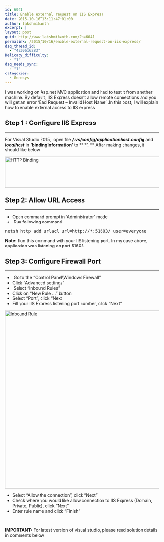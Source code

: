 ```yaml
---
id: 6041
title: Enable external request on IIS Express
date: 2015-10-16T13:11:47+01:00
author: lakshmikanth
excerpt: |
layout: post
guid: http://www.lakshmikanth.com/?p=6041
permalink: /2015/10/16/enable-external-request-on-iis-express/
dsq_thread_id:
  - "4230616283"
Delicacy_difficulty:
  - "1"
dsq_needs_sync:
  - "1"
categories:
  - Genesys
---
```

I was working on Asp.net MVC application and had to test it from another machine. By default, IIS Express doesn&#8217;t allow remote connections and you will get an error &#8216;Bad Request &#8211; Invalid Host Name&#8217; .In this post, I will explain how to enable external access to IIS express

## Step 1 : Configure IIS Express

* * *

For Visual Studio 2015,  open file _**<solution>/.vs/config/applicationhost.config**_ and _**localhost**_ in **&#8216;bindingInformation&#8217;** to **&#8216;*&#8217;. ** After making changes, it should like below

[<img class="aligncenter wp-image-6001 size-full" src="http://localhost/newlakshmikanth3/wp-content/uploads/2015/10/HTTP_Bindings.png" alt="HTTP Binding" width="781" height="101" srcset="http://localhost/newlakshmikanth3/wp-content/uploads/2015/10/HTTP_Bindings.png 781w, http://localhost/newlakshmikanth3/wp-content/uploads/2015/10/HTTP_Bindings-300x39.png 300w, http://localhost/newlakshmikanth3/wp-content/uploads/2015/10/HTTP_Bindings-768x99.png 768w" sizes="(max-width: 781px) 100vw, 781px" />](http://localhost/newlakshmikanth3/wp-content/uploads/2015/10/HTTP_Bindings.png)

## Step 2: Allow URL Access

* * *

  * Open command prompt in &#8216;Administrator&#8217; mode
  *  Run following command

<pre class="lang:batch decode:true">netsh http add urlacl url=http://*:51603/ user=everyone</pre>

**Note:** Run this command with your IIS listening port. In my case above, application was listening on port 51603

## Step 3: Configure Firewall Port

* * *

  *  Go to the “Control Panel\Windows Firewall”
  * Click “Advanced settings”
  *  Select “Inbound Rules”
  * Click on “New Rule …” button
  * Select “Port”, click “Next
  * Fill your IIS Express listening port number, click “Next”

[<img class="aligncenter size-full wp-image-6011" src="http://localhost/newlakshmikanth3/wp-content/uploads/2015/10/Inbound_Rule.png" alt="Inbound Rule" width="714" height="581" srcset="http://localhost/newlakshmikanth3/wp-content/uploads/2015/10/Inbound_Rule.png 714w, http://localhost/newlakshmikanth3/wp-content/uploads/2015/10/Inbound_Rule-300x244.png 300w" sizes="(max-width: 714px) 100vw, 714px" />](http://localhost/newlakshmikanth3/wp-content/uploads/2015/10/Inbound_Rule.png)

  * Select “Allow the connection”, click “Next”
  * Check where you would like allow connection to IIS Express (Domain, Private, Public), click “Next”
  * Enter rule name and click “Finish”

&nbsp;

**IMPORTANT:** For latest version of visual studio, please read solution details in comments below